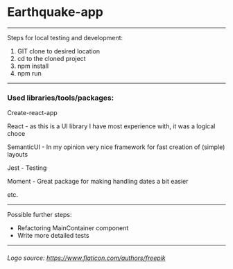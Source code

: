 # Earthquake-app

---

Steps for local testing and development:
1. GIT clone to desired location
2. cd to the cloned project
3. npm install
4. npm run

---

### Used libraries/tools/packages:

Create-react-app

React - as this is a UI library I have most experience with, it was a logical choce

SemanticUI - In my opinion very nice framework for fast creation of (simple) layouts

Jest - Testing

Moment - Great package for making handling dates a bit easier

etc.

---
Possible further steps:
* Refactoring MainContainer component
* Write more detailed tests
---

###### Logo source: https://www.flaticon.com/authors/freepik
